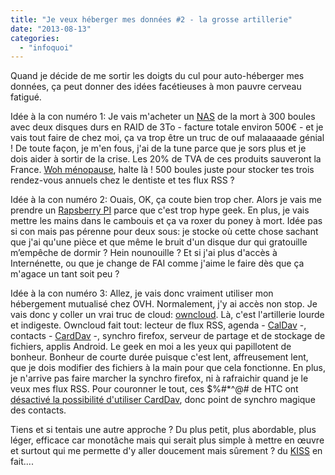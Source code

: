 ```yaml
---
title: "Je veux héberger mes données #2 - la grosse artillerie"
date: "2013-08-13"
categories: 
  - "infoquoi"
---
```


Quand je décide de me sortir les doigts du cul pour auto-héberger mes données, ça peut donner des idées facétieuses à mon pauvre cerveau fatigué.

Idée à la con numéro 1: Je vais m'acheter un [NAS](https://fr.wikipedia.org/wiki/Serveur_de_stockage_en_r%C3%A9seau) de la mort à 300 boules avec deux disques durs en RAID de 3To - facture totale environ 500€ - et je vais tout faire de chez moi, ça va trop être un truc de ouf malaaaaade génial ! De toute façon, je m'en fous, j'ai de la tune parce que je sors plus et je dois aider à sortir de la crise. Les 20% de TVA de ces produits sauveront la France. [Woh ménopause](http://www.youtube.com/watch?v=jBgAf_qoqOw), halte là ! 500 boules juste pour stocker tes trois rendez-vous annuels chez le dentiste et tes flux RSS ?

Idée à la con numéro 2: Ouais, OK, ça coute bien trop cher. Alors je vais me prendre un [Rapsberry PI](http://fr.wikipedia.org/wiki/Raspberry_Pi) parce que c'est trop hype geek. En plus, je vais mettre les mains dans le cambouis et ça va roxer du poney à mort. Idée pas si con mais pas pérenne pour deux sous: je stocke où cette chose sachant que j'ai qu'une pièce et que même le bruit d'un disque dur qui gratouille m’empêche de dormir ? Hein nounouille ? Et si j'ai plus d'accès à Internénette, ou que je change de FAI comme j'aime le faire dès que ça m'agace un tant soit peu ?

Idée à la con numéro 3: Allez, je vais donc vraiment utiliser mon hébergement mutualisé chez OVH. Normalement, j'y ai accès non stop. Je vais donc y coller un vrai truc de cloud: [owncloud](http://owncloud.org/). Là, c'est l'artillerie lourde et indigeste. Owncloud fait tout: lecteur de flux RSS, agenda - [CalDav](http://fr.wikipedia.org/wiki/CalDAV) -, contacts - [CardDav](http://fr.wikipedia.org/wiki/CardDAV) -, synchro firefox, serveur de partage et de stockage de fichiers, applis Android. Le geek en moi a les yeux qui papillotent de bonheur. Bonheur de courte durée puisque c'est lent, affreusement lent, que je dois modifier des fichiers à la main pour que cela fonctionne. En plus, je n'arrive pas faire marcher la synchro firefox, ni à rafraichir quand je le veux mes flux RSS. Pour couronner le tout, ces $%#\*^@# de HTC ont [désactivé la possibilité d'utiliser CardDav](http://dmfs.org/wiki/index.php?title=HTC_Sense_issue), donc point de synchro magique des contacts.

Tiens et si tentais une autre approche ? Du plus petit, plus abordable, plus léger, efficace car monotâche mais qui serait plus simple à mettre en œuvre et surtout qui me permette d'y aller doucement mais sûrement ? du [KISS](http://fr.wikipedia.org/wiki/Principe_KISS) en fait....
